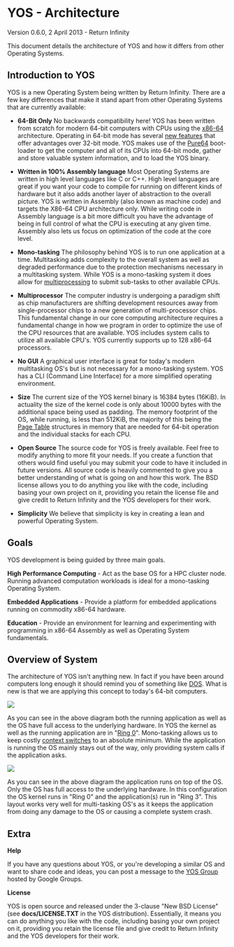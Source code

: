 # YOS - Architecture #

Version 0.6.0, 2 April 2013 - Return Infinity

This document details the architecture of YOS and how it differs from other Operating Systems.

## Introduction to YOS ##

YOS is a new Operating System being written by Return Infinity. There are a few key differences that make it stand apart from other Operating Systems that are currently available:

- **64-Bit Only** No backwards compatibility here! YOS has been written from scratch for modern 64-bit computers with CPUs using the [x86-64](http://en.wikipedia.org/wiki/X86-64) architecture. Operating in 64-bit mode has several [new features](http://en.wikipedia.org/wiki/X86-64#Architectural_features) that offer advantages over 32-bit mode. YOS makes use of the [Pure64](https://github.com/ReturnInfinity/Pure64) boot-loader to get the computer and all of its CPUs into 64-bit mode, gather and store valuable system information, and to load the YOS binary.

- **Written in 100% Assembly language** Most Operating Systems are written in high level languages like C or C++. High level languages are great if you want your code to compile for running on different kinds of hardware but it also adds another layer of abstraction to the overall picture. YOS is written in Assembly (also known as machine code) and targets the X86-64 CPU architecture only. While writing code in Assembly language is a bit more difficult you have the advantage of being in full control of what the CPU is executing at any given time. Assembly also lets us focus on optimization of the code at the core level.

- **Mono-tasking** The philosophy behind YOS is to run one application at a time. Multitasking adds complexity to the overall system as well as degraded performance due to the protection mechanisms necessary in a multitasking system. While YOS is a mono-tasking system it does allow for [multiprocessing](http://en.wikipedia.org/wiki/Symmetric_multiprocessing) to submit sub-tasks to other available CPUs.

- **Multiprocessor** The computer industry is undergoing a paradigm shift as chip manufacturers are shifting development resources away from single-processor chips to a new generation of multi-processor chips. This fundamental change in our core computing architecture requires a fundamental change in how we program in order to optimize the use of the CPU resources that are available. YOS includes system calls to utilize all available CPU's. YOS currently supports up to 128 x86-64 processors.

- **No GUI** A graphical user interface is great for today's modern multitasking OS's but is not necessary for a mono-tasking system. YOS has a CLI (Command Line Interface) for a more simplified operating environment.

- **Size** The current size of the YOS kernel binary is 16384 bytes (16KiB). In actuality the size of the kernel code is only about 10000 bytes with the additional space being used as padding. The memory footprint of the OS, while running, is less than 512KiB, the majority of this being the [Page Table](http://en.wikipedia.org/wiki/Page_table) structures in memory that are needed for 64-bit operation and the individual stacks for each CPU.

- **Open Source** The source code for YOS is freely available. Feel free to modify anything to more fit your needs. If you create a function that others would find useful you may submit your code to have it included in future versions. All source code is heavily commented to give you a better understanding of what is going on and how this work. The BSD license allows you to do anything you like with the code, including basing your own project on it, providing you retain the license file and give credit to Return Infinity and the YOS developers for their work.

- **Simplicity** We believe that simplicity is key in creating a lean and powerful Operating System.

## Goals ##

YOS development is being guided by three main goals.

**High Performance Computing** - Act as the base OS for a HPC cluster node. Running advanced computation workloads is ideal for a mono-tasking Operating System.

**Embedded Applications** - Provide a platform for embedded applications running on commodity x86-64 hardware.

**Education** - Provide an environment for learning and experimenting with programming in x86-64 Assembly as well as Operating System fundamentals.


## Overview of System ##

The architecture of YOS isn't anything new. In fact if you have been around computers long enough it should remind you of something like [DOS](http://en.wikipedia.org/wiki/DOS). What is new is that we are applying this concept to today's 64-bit computers.

![](https://raw.github.com/ReturnInfinity/BareMetal-OS/master/docs/images/OS%20Diagram%20-%20BareMetal.png)

As you can see in the above diagram both the running application as well as the OS have full access to the underlying hardware. In YOS the kernel as well as the running application are in "[Ring 0](http://en.wikipedia.org/wiki/Ring_%28computer_security%29)". Mono-tasking allows us to keep costly [context switches](http://en.wikipedia.org/wiki/Context_switch) to an absolute minimum. While the application is running the OS mainly stays out of the way, only providing system calls if the application asks.

![](https://raw.github.com/ReturnInfinity/BareMetal-OS/master/docs/images/OS%20Diagram%20-%20Standard.png)

As you can see in the above diagram the application runs on top of the OS. Only the OS has full access to the underlying hardware. In this configuration the OS kernel runs in "Ring 0" and the application(s) run in "Ring 3". This layout works very well for multi-tasking OS's as it keeps the application from doing any damage to the OS or causing a complete system crash.


## Extra ##

**Help**

If you have any questions about YOS, or you're developing a similar OS and want to share code and ideas, you can post a message to the <a href="http://groups.google.com/group/baremetal-os">YOS Group</a> hosted by Google Groups.


**License**

YOS is open source and released under the 3-clause "New BSD License" (see **docs/LICENSE.TXT** in the YOS distribution). Essentially, it means you can do anything you like with the code, including basing your own project on it, providing you retain the license file and give credit to Return Infinity and the YOS developers for their work.
